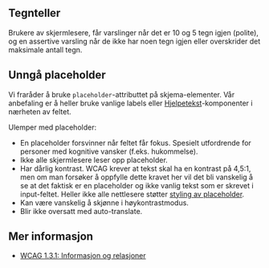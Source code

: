 ## Tegnteller

Brukere av skjermlesere, får varslinger når det er 10 og 5 tegn igjen (polite), og en assertive varsling når de ikke har noen tegn igjen eller overskrider det maksimale antall tegn.

## Unngå placeholder

Vi fraråder å bruke `placeholder`-attributtet på skjema-elementer. Vår anbefaling er å heller bruke vanlige labels eller [Hjelpetekst](/components/hjelpetekst)-komponenter i nærheten av feltet.

Ulemper med placeholder:
- En placeholder forsvinner når feltet får fokus. Spesielt utfordrende for personer med kognitive vansker (f.eks. hukommelse).
- Ikke alle skjermlesere leser opp placeholder.
- Har dårlig kontrast. WCAG krever at tekst skal ha en kontrast på 4,5:1, men om man forsøker å oppfylle dette kravet her vil det bli vanskelig å se at det faktisk er en placeholder og ikke vanlig tekst som er skrevet i input-feltet. Heller ikke alle nettlesere støtter [styling av placeholder](https://caniuse.com/#feat=css-placeholder).
- Kan være vanskelig å skjønne i høykontrastmodus.
- Blir ikke oversatt med auto-translate.

## Mer informasjon

- [WCAG 1.3.1: Informasjon og relasjoner](https://uu.difi.no/krav-og-regelverk/wcag-20-standarden/131-informasjon-og-relasjoner-niva)
